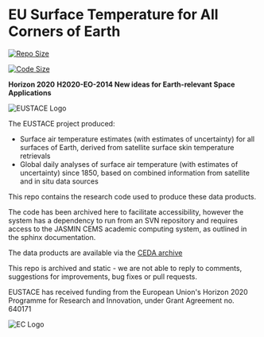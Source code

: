 # EU Surface Temperature for All Corners of Earth

[![Repo Size](https://img.shields.io/github/repo-size/eustace-data/eustace-system.svg)](https://github.com/repo-size/eustace-data/eustace-system) 

[![Code Size](https://img.shields.io/github/languages/code-size/eustace-data/eustace-system.svg)](https://github.com/languages/code-size/eustace-data/eustace-system)

**Horizon 2020**
**H2020-EO-2014 New ideas for Earth-relevant Space Applications**

![EUSTACE Logo](/images/eustace.jpg)

The EUSTACE project produced:

* Surface air temperature estimates (with estimates of uncertainty) for all surfaces of Earth, derived from satellite surface skin temperature retrievals
* Global daily analyses of surface air temperature (with estimates of uncertainty) since 1850, based on combined information from satellite and in situ data sources

This repo contains the research code used to produce these data products.

The code has been archived here to facilitate accessibility, however the system has a dependency to run from an SVN repository and requires access to the JASMIN CEMS academic computing system, as outlined in the sphinx documentation.

The data products are available via the [CEDA archive](https://catalogue.ceda.ac.uk/uuid/a52b2cc065a847b8a77a93896880349f)

This repo is archived and static - we are not able to reply to comments, suggestions for improvements, bug fixes or pull requests.

EUSTACE has received funding from the European Union's Horizon 2020 Programme for Research and Innovation, under Grant Agreement no. 640171

![EC Logo](/images/logo-ce-horizontal-en-quadri-hr.jpg)
